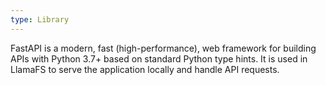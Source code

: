 ```yaml
---
type: Library
---
```


FastAPI is a modern, fast (high-performance), web framework for building APIs with Python 3.7+ based on standard Python type hints. It is used in LlamaFS to serve the application locally and handle API requests.